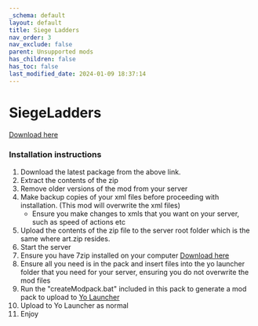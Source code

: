 ```yaml
---
_schema: default
layout: default
title: Siege Ladders
nav_order: 3
nav_exclude: false
parent: Unsupported mods
has_children: false
has_toc: false
last_modified_date: 2024-01-09 18:37:14
---
```

# SiegeLadders

[Download here](https://github.com/LiF-x/SiegeLadders/releases/latest)&nbsp;

### Installation instructions

1. Download the latest package from the above link.
2. Extract the contents of the zip
3. Remove older versions of the mod from your server
4. Make backup copies of your xml files before proceeding with installation. (This mod will overwrite the xml files)
   * Ensure you make changes to xmls that you want on your server, such as speed of actions etc
5. Upload the contents of the zip file to the server root folder which is the same where art.zip resides.
6. Start the server
7. Ensure you have 7zip installed on your computer [Download here](https://7zip.dev/en/download/)
8. Ensure all you need is in the pack and insert files into the yo launcher folder that you need for your server, ensuring you do not overwrite the mod files
9. Run the "createModpack.bat" included in this pack to generate a mod pack to upload to [Yo Launcher](https://www.yolauncher.app/)
10. Upload to Yo Launcher as normal
11. Enjoy